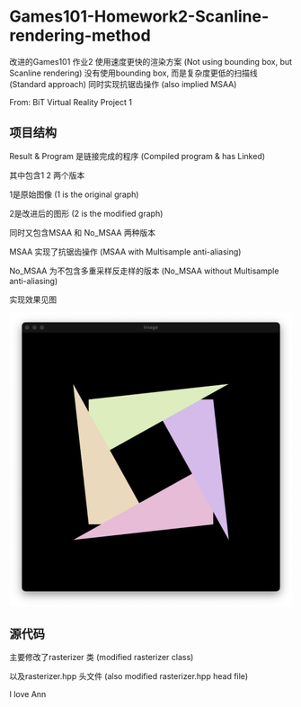 # Games101-Homework2-Scanline-rendering-method

 改进的Games101 作业2 使用速度更快的渲染方案 (Not using bounding box, but Scanline rendering) 没有使用bounding box, 而是复杂度更低的扫描线(Standard approach) 同时实现抗锯齿操作 (also implied MSAA)



From: BiT Virtual Reality Project 1



## 项目结构

Result & Program 是链接完成的程序 (Compiled program & has Linked) 

其中包含1 2 两个版本

1是原始图像 (1 is the original graph)

2是改进后的图形 (2 is the modified graph)

同时又包含MSAA 和 No_MSAA 两种版本

MSAA 实现了抗锯齿操作 (MSAA with Multisample anti-aliasing)

No_MSAA 为不包含多重采样反走样的版本 (No_MSAA without Multisample anti-aliasing)

实现效果见图

![](./Result&Program/2_MSAA.png)



## 源代码

主要修改了rasterizer 类 (modified rasterizer class)

以及rasterizer.hpp 头文件 (also modified rasterizer.hpp head file)

I love Ann